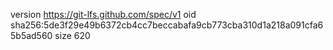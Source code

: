 version https://git-lfs.github.com/spec/v1
oid sha256:5de3f29e49b6372cb4cc7beccabafa9cb773cba310d1a218a091cfa65b5ad560
size 620
